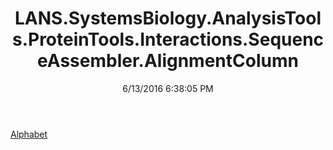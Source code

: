 ﻿---
title: LANS.SystemsBiology.AnalysisTools.ProteinTools.Interactions.SequenceAssembler.AlignmentColumn
date: 6/13/2016 6:38:05 PM
---

[Alphabet](T-LANS.SystemsBiology.AnalysisTools.ProteinTools.Interactions.SequenceAssembler.AlignmentColumn.Alphabet.html)
